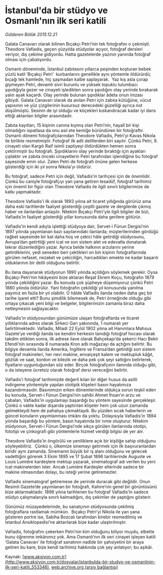 # İstanbul'da bir stüdyo ve Osmanlı'nın ilk seri katili

*Gülderen Bölük 2015.12.21*

<div class="pNewsDetailMainContent ctx_content" itemprop="articleBody">
 <p>
  Galata Canavarı olarak bilinen Bıçakçı Petri’nin tek fotoğrafını o çekmişti. Theodore Vafiadis, geçen yüzyılda stüdyolar açıyor, fotoğraf dersleri veriyor, dış çekime gidiyordu. Hatta gazetelerde yazının yanında fotoğraf olması için çabalıyordu.
 </p>
 <p>
  Osmanlı döneminde, İstanbul zabıtasını yıllarca peşinden koşturan bebek yüzlü katil ‘Bıçakçı Petri’  kurbanlarını genellikle aynı yöntemle öldürürdü; bıçağı tek hamlede, hiç şaşmadan kalbe saplayarak.  Yaz kış asla çorap giymeyen Petri, devamlı sivri burunlu ve yüksek topuklu tulumbacı şıpıdığıyla gezer ve cinayeti işledikten sonra şıpıdığını olay yerinde bırakarak yalın ayak kaçardı. Olay yerinde bulunan şıpıdıklar âdeta onun imzası gibiydi. Galata Canavarı olarak da anılan Petri için zabıta kütüğüne, vücut yapısının ve yüz çizgilerinin kusursuz derecedeki güzelliği ayrıca not düşülmüştü. Sesinin de iyi olduğu ve köçekleri kıskandıracak kadar iyi dans ettiği aktarılan bilgiler arasındadır.
 </p>
 <p>
  Zabıta kayıtları, 15 kişinin canına kıymış olan Petri’nin, hayalî bir kişi olmadığını ispatlasa da onu asıl ete kemiğe büründüren bir fotoğraftır. Osmanlı dönemi fotoğrafçılarından Theodore Vafiadis, Petri’yi Kavas Nikola ile birlikte resmetmiştir. Fotoğraf ilk adli delillerden biri sayılır. Çünkü Petri, 9. cinayeti olan Kargılı Raif isimli zaptiyeyi öldürdükten hemen sonra çektirmiştir bu fotoğrafı. Şıpıdıklarını olay yerinde bıraktığı için ayakları çıplaktır ve zabıta önceki cinayetlerin Petri tarafından işlendiğine bu fotoğraf sayesinde emin olur. Zaten Petri de fotoğrafı önüne gelen herkese gösterdiği için iki yıl sonra Nikola’yı öldürür.
 </p>
 <p>
  Bu fotoğraf, sadece Petri için değil, Vafiadis’in tarihçesi için de önemlidir. Çünkü bu caniyle fotoğrafçıyı yan yana getiren tesadüf, fotoğraf tarihimiz için önemli bir figür olan Theodore Vafiadis ile ilgili sınırlı bilgilerimize de katkı yapmaktadır.
 </p>
 <p>
  Theodore Vafiadis’i ilk olarak 1893 yılına ait ticaret yıllığında görürüz ama daha eski tarihlerde faaliyet gösterdiği çeşitli gazete ve dergilerde çıkmış haber ve ilanlardan anlaşılır. Nitekim Bıçakçı Petri’yle ilgili bilgiler de bizi, Vafiadis’in faaliyet gösterdiği yıllar konusunda daha gerilere götürür.
 </p>
 <p>
  Vafiadis’in kendi adıyla işlettiği stüdyoya dair, Servet-i Fünun Dergisi’nin 1897 yılında yayımlanan bazı sayılarındaki ilanlarda; müşterilerinden gördüğü rağbet sayesinde bir kat daha hoş ve çekici hâle getirdiği stüdyosunu, Avrupa’dan getirttiği yeni icat ve son sistem alet ve edevatla donatarak tekrar düzenlediğini yazar. Ayrıca belde halkının arzularını yerine getirdiklerini, yedi seneden beri çektikleri on bin kişinin fotoğraflarında görülen nefaset, nezaket ve çekiciliğin, harcadıkları emekte ne kadar başarılı olduklarının bir delili olduğunu belirtir.
 </p>
 <p>
  Bu ilana dayanarak stüdyonun 1890 yılında açıldığını söylemek gerekir. Oysa Bıçakçı Petri’nin hikâyesini bize aktaran Reşat Ekrem Koçu, fotoğrafın 1879 yılında çekildiğini yazar. Bu konuda çok şüpheye düşemiyoruz çünkü Petri 1880 yılında öldürülür. Yani fotoğrafın çekildiği yıl konusunda yanılma payımız en fazla bir yıl olabilir. O hâlde Vafiadis ilanda neden daha geç bir tarihe işaret etti? Bunu şimdilik bilemesek de, Petri örneğinde olduğu gibi ortaya çıkacak yeni bilgi ve belgeler, bilgilerimizin zamanla biraz daha netleşmesini sağlayacaktır.
 </p>
 <p>
  Vafiadis’in stüdyosundan günümüze ulaşan fotoğraflarda ve ticaret yıllıklarında adres olarak Sirkeci Garı yakınında, 1 numaralı yer belirtilmektedir. Vafiadis, Miladi 22 Eylül 1902 yılına ait Hanımlara Mahsus Gazete’ye verdiği ilanda ise kendini herkesin tanıdığı fotoğraf hocası olarak takdim ettikten sonra, ilk adrese ilave olarak Bahçekapı’da şekerci Hacı Bekir Efendi’nin sırasında 8 numarada Kron adlı mağazayı da açtığını belirtir. Bu bilgiye devamla ilanda Amerika, İngiltere ve Fransa’dan getirdiği son sistem fotoğraf makineleri, her nevi makine, envaiçeşit kalem ve mektupluk kâğıt, gözlük ve saat, kordon ve bilezik ve daha pek çok şeyi sattığını belirterek, fiyatların uygunluğundan söz eder. Birçok fotoğrafçının ilanında olduğu gibi, o da isteyene ücretsiz olarak fotoğraf dersi vereceğini belirtir.
 </p>
 <p>
  Vafiadis’i fotoğraf tarihimizde değerli kılan bir diğer husus da asitli indirgeme yöntemiyle yapılan ototipik klişeleri basın hayatımıza kazandırmasıdır. Basınımızın erken dönemlerinde oldukça sorun teşkil eden bu konuda, Servet-i Fünun Dergisi’nin sahibi Ahmet İhsan’ın arzu ve çabaları, Vafiadis’in uygulamayı başardığı bu yöntem sayesinde gerçekleşir. Çünkü o vakte kadar dışarıda yaptırılan klişeler hem çok uzun zamanda gelmekteydi hem de pahalıya çıkmaktaydı. Bu yüzden sıcak haberlerin ve güncel konuların yayımlanması imkânı da yoktu. Dolayısıyla Vafiadis’in 1894 yılında başardığı bu yöntem, basın hayatında bir ivme oluşturur. Nitekim stüdyonun, Servet-i Fünun Dergisi’nde sıkça görülen ilanlarında ototipi, fototipi ve çinkografi gibi yöntemlerle hizmet verdiği bilgisi de yer alır.
 </p>
 <p>
  Theodore Vafiadis’in öngörülü ve yeniliklere açık bir kişiliğe sahip olduğunu söyleyebiliriz.  Çünkü o, ülkemize sinemayı getirmek için ilk başvuranlardan biridir aynı zamanda. Sinemanın büyük bir iş alanı olduğunu ve gelecek vadettiğini görerek 3 Ekim 1895 ve 17 Şubat 1896 tarihlerinde Auguste ve Louis Lumiére kardeşlere mektup yazarak, sinematograf adı verilen bu yeni icat makinelerden ister. Ancak Lumiére Kardeşler ellerinde sadece bir makine olmasından dolayı, bu isteği yerine getiremezler.
 </p>
 <p>
  Vafiadis sinematograf getiremese de yerinde duracak gibi değildir. Onun Resimli Gazete’de yayımlanan bir fotoğrafı, Kahire’nin genel bir görüntüsünü bize aktarmaktadır. 1896 yılına tarihlenen bu fotoğraf Vafiadis’in sadece stüdyo çalışmalarıyla sınırlı kalmadığını, dış çekimler de yaptığını gösterir.
 </p>
 <p>
  Günümüz müzayedelerinde, bu sanatçının stüdyosunda çekilmiş fotoğraflara rastlamak mümkün.  Bıçakçı Petri’yi Nikola ile yan yana gösteren portre ise, Sabiha Bozcalı tarafından birebir resmedilmiş ve İstanbul Ansiklopedisi’ne aktarılarak bize kadar ulaştırılmıştır.
 </p>
 <p>
  Vafiadis, fotoğrafını çekerken Petri’nin kim olduğunu biliyor muydu, elbette bunu öğrenme imkânımız yok. Ama Osmanlı’nın ilk seri cinayet işleyen katili ‘Galata Canavarı’ ile fotoğraf sanatının nadide bir şahsiyetini bir araya getiren bu kare, bize kendi tarihimiz hakkında çok şey anlatıyor; bu aşikâr.
 </p>
</div>


Kaynak: [www.aksiyon.com.tr](http://www.aksiyon.com.tr/dosyalar/istanbulda-bir-studyo-ve-osmanlinin-ilk-seri-katili_553346), [web.archive.org (arşiv bağlantısı)](http://web.archive.org/web/20160120222330/http://www.aksiyon.com.tr/dosyalar/istanbulda-bir-studyo-ve-osmanlinin-ilk-seri-katili_553346)
